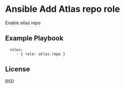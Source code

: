 Ansible Add Atlas repo role
=========

Enable atlas repo

Example Playbook
----------------

      roles:
         - { role: atlas.repo }

License
-------

BSD
